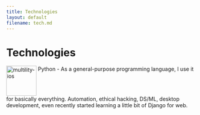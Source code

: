 ```yaml
---
title: Technologies
layout: default
filename: tech.md
--- 
```


# Technologies

<div>
  <img style="vertical-align:top" src="https://cdn.discordapp.com/attachments/342481673822404608/759281791214551050/python.png" alt="multility-ios" width="80">
  <span style="">  Python - As a general-purpose programming language, I use it for basically everything. Automation, ethical hacking, DS/ML, desktop development, even recently started learning a little bit of Django for web.</span>
</div>
